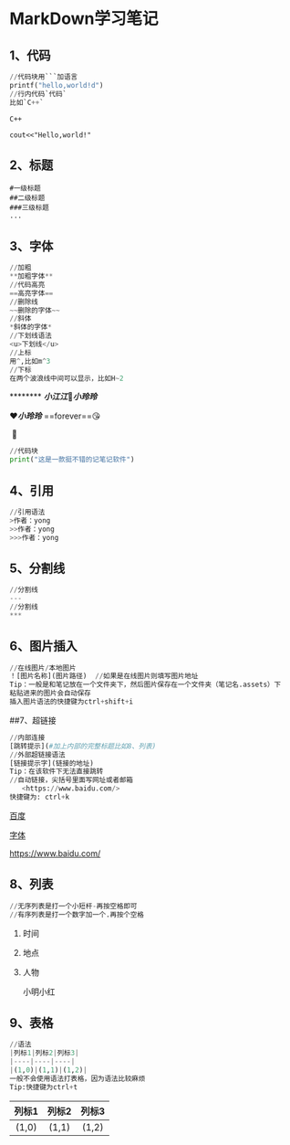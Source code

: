 # MarkDown学习笔记

## 1、代码

```python
//代码块用```加语言
printf("hello,world!d")
//行内代码`代码`
比如`C++`
```

`C++ `

`cout<<"Hello,world!"`

## 2、标题

```
#一级标题
##二级标题
###三级标题
...
```

## 3、字体

```python
//加粗
**加粗字体**
//代码高亮
==高亮字体==
//删除线
~~删除的字体~~
//斜体
*斜体的字体*
//下划线语法
<u>下划线</u>
//上标
用^,比如m^3
//下标
在两个波浪线中间可以显示，比如H~2
```

​********  ***小江江***:love_letter:***小玲玲***

:heart:***小玲玲***  ==forever==:kissing_heart:

​              :couple:

```python
//代码块
print("这是一款挺不错的记笔记软件")
```

## 4、引用

```python
//引用语法
>作者：yong
>>作者：yong
>>>作者：yong
```

## 5、分割线

```python
//分割线
---
//分割线
***
```

## 6、图片插入

```python
//在线图片/本地图片
！[图片名称](图片路径)  //如果是在线图片则填写图片地址
Tip：一般是和笔记放在一个文件夹下，然后图片保存在一个文件夹（笔记名.assets）下
粘贴进来的图片会自动保存
插入图片语法的快捷键为ctrl+shift+i
```

##7、超链接

```python
//内部连接
[跳转提示](#加上内部的完整标题比如8、列表)
//外部超链接语法
[链接提示字](链接的地址)
Tip：在该软件下无法直接跳转
//自动链接，尖括号里面写网址或者邮箱
   <https://www.baidu.com/>
快捷键为: ctrl+k
```

[百度](https://www.baidu.com/)

[字体](#6、图片插入)

<https://www.baidu.com/>

## 8、列表

```python
//无序列表是打一个小短杆-再按空格即可
//有序列表是打一个数字加一个.再按个空格
```

1. 时间

2. 地点

3. 人物
   
   小明小红

## 9、表格

```python
//语法
|列标1|列标2|列标3|
|----|----|----|
|(1,0)|(1,1)|(1,2)|
一般不会使用语法打表格，因为语法比较麻烦
Tip:快捷键为ctrl+t
```

| 列标1   | 列标2   | 列标3   |
|:-----:|:-----:|:-----:|
| (1,0) | (1,1) | (1,2) |
